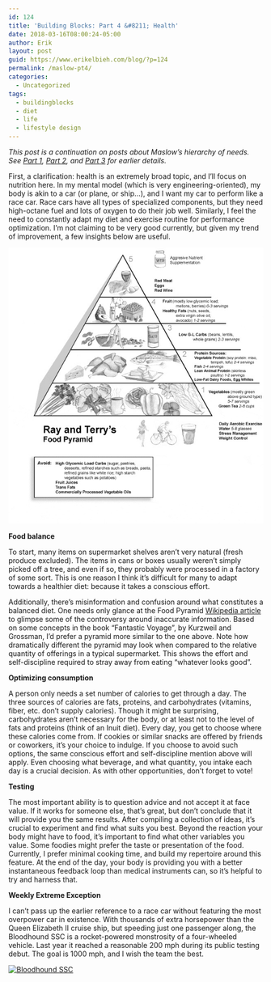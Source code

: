 ```yaml
---
id: 124
title: 'Building Blocks: Part 4 &#8211; Health'
date: 2018-03-16T08:00:24-05:00
author: Erik
layout: post
guid: https://www.erikelbieh.com/blog/?p=124
permalink: /maslow-pt4/
categories:
  - Uncategorized
tags:
  - buildingblocks
  - diet
  - life
  - lifestyle design
---
```

_This post is a continuation on posts about Maslow’s hierarchy of needs. See [Part 1](https://www.erikelbieh.com/blog/maslow-pt1/), [Part 2](https://www.erikelbieh.com/blog/maslow-pt2/), and [Part 3](https://www.erikelbieh.com/blog/maslow-pt3/) for earlier details._

First, a clarification: health is an extremely broad topic, and I’ll focus on nutrition here. In my mental model (which is very engineering-oriented), my body is akin to a car (or plane, or ship&#8230;), and I want my car to perform like a race car. Race cars have all types of specialized components, but they need high-octane fuel and lots of oxygen to do their job well. Similarly, I feel the need to constantly adapt my diet and exercise routine for performance optimization. I’m not claiming to be very good currently, but given my trend of improvement, a few insights below are useful.

![Alternative food pyramid](../images/2018/03/Pyramid.jpg)


**Food balance**

To start, many items on supermarket shelves aren’t very natural (fresh produce excluded). The items in cans or boxes usually weren’t simply picked off a tree, and even if so, they probably were processed in a factory of some sort. This is one reason I think it’s difficult for many to adapt towards a healthier diet: because it takes a conscious effort.

Additionally, there’s misinformation and confusion around what constitutes a balanced diet. One needs only glance at the Food Pyramid [Wikipedia article](https://en.wikipedia.org/wiki/Food_pyramid_(nutrition)#Controversy) to glimpse some of the controversy around inaccurate information. Based on some concepts in the book “Fantastic Voyage”, by Kurzweil and Grossman, I’d prefer a pyramid more similar to the one above. Note how dramatically different the pyramid may look when compared to the relative quantity of offerings in a typical supermarket. This shows the effort and self-discipline required to stray away from eating “whatever looks good”.

**Optimizing consumption**

A person only needs a set number of calories to get through a day. The three sources of calories are fats, proteins, and carbohydrates (vitamins, fiber, etc. don’t supply calories). Though it might be surprising, carbohydrates aren’t necessary for the body, or at least not to the level of fats and proteins (think of an Inuit diet). Every day, you get to choose where these calories come from. If cookies or similar snacks are offered by friends or coworkers, it’s your choice to indulge. If you choose to avoid such options, the same conscious effort and self-discipline mention above will apply. Even choosing what beverage, and what quantity, you intake each day is a crucial decision. As with other opportunities, don’t forget to vote!

**Testing**

The most important ability is to question advice and not accept it at face value. If it works for someone else, that’s great, but don’t conclude that it will provide you the same results. After compiling a collection of ideas, it’s crucial to experiment and find what suits you best. Beyond the reaction your body might have to food, it’s important to find what other variables you value. Some foodies might prefer the taste or presentation of the food. Currently, I prefer minimal cooking time, and build my repertoire around this feature. At the end of the day, your body is providing you with a better instantaneous feedback loop than medical instruments can, so it’s helpful to try and harness that.

**Weekly Extreme Exception**

I can’t pass up the earlier reference to a race car without featuring the most overpower car in existence. With thousands of extra horsepower than the Queen Elizabeth II cruise ship, but speeding just one passenger along, the Bloodhound SSC is a rocket-powered monstrosity of a four-wheeled vehicle. Last year it reached a reasonable 200 mph during its public testing debut. The goal is 1000 mph, and I wish the team the best.

[![Bloodhound SSC](http://img.youtube.com/vi/Mylca_onT_I/0.jpg)](http://www.youtube.com/watch?v=Mylca_onT_I "World’s Fastest Car – 1,000mph Bloodhound SSC – First Public Runs")
